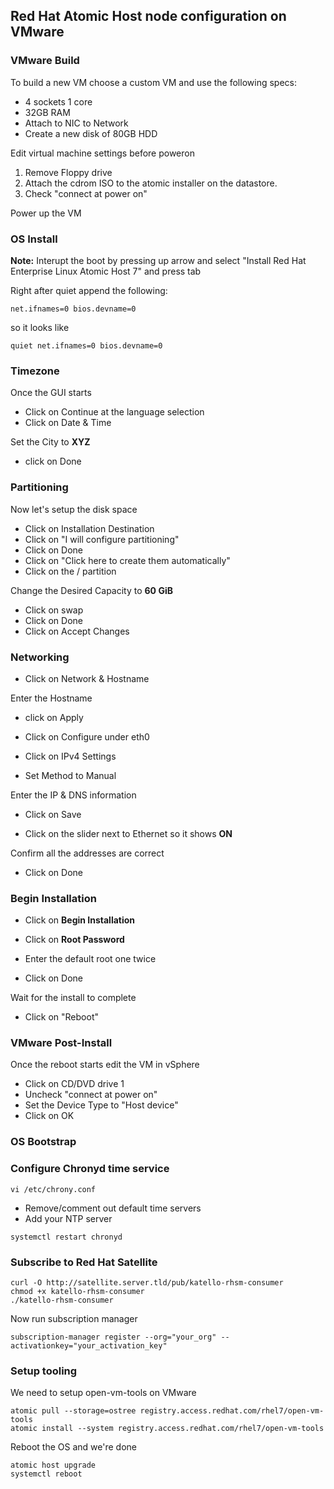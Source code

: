## Red Hat Atomic Host node configuration on VMware

### VMware Build
To build a new VM choose a custom VM and use the following specs:
  * 4 sockets 1 core
  * 32GB RAM
  * Attach to NIC to Network
  * Create a new disk of 80GB HDD


Edit virtual machine settings before poweron

  1. Remove Floppy drive
  2. Attach the cdrom ISO to the atomic installer on the datastore.
  3. Check "connect at power on"

Power up the VM

### OS Install
**Note:** Interupt the boot by pressing up arrow and select "Install Red Hat 
Enterprise Linux Atomic Host 7" and press tab


Right after quiet append the following:

```
net.ifnames=0 bios.devname=0
```

so it looks like

```
quiet net.ifnames=0 bios.devname=0
```

### Timezone
Once the GUI starts

* Click on Continue at the language selection
* Click on Date & Time

Set the City to **XYZ**

* click on Done

### Partitioning
Now let's setup the disk space

* Click on Installation Destination
* Click on "I will configure partitioning"
* Click on Done
* Click on "Click here to create them automatically"
* Click on the / partition

Change the Desired Capacity to **60 GiB**

* Click on swap
* Click on Done
* Click on Accept Changes

### Networking
* Click on Network & Hostname

Enter the Hostname

* click on Apply

* Click on Configure under eth0
* Click on IPv4 Settings
* Set Method to Manual

Enter the IP & DNS information

* Click on Save

* Click on the slider next to Ethernet so it shows **ON**

Confirm all the addresses are correct

* Click on Done

### Begin Installation
* Click on **Begin Installation**

* Click on **Root Password**
* Enter the default root one twice
* Click on Done

Wait for the install to complete 

* Click on "Reboot"

### VMware Post-Install
Once the reboot starts edit the VM in vSphere

* Click on CD/DVD drive 1
* Uncheck "connect at power on"
* Set the Device Type to "Host device"
* Click on OK


### OS Bootstrap

### Configure Chronyd time service

```
vi /etc/chrony.conf
```
* Remove/comment out default time servers
* Add your NTP server

```
systemctl restart chronyd
```

### Subscribe to Red Hat Satellite
```
curl -O http://satellite.server.tld/pub/katello-rhsm-consumer
chmod +x katello-rhsm-consumer
./katello-rhsm-consumer
```

Now run subscription manager

```
subscription-manager register --org="your_org" --activationkey="your_activation_key"
```

### Setup tooling
We need to setup open-vm-tools on VMware
```
atomic pull --storage=ostree registry.access.redhat.com/rhel7/open-vm-tools
atomic install --system registry.access.redhat.com/rhel7/open-vm-tools
```

Reboot the OS and we're done
```
atomic host upgrade
systemctl reboot
```
